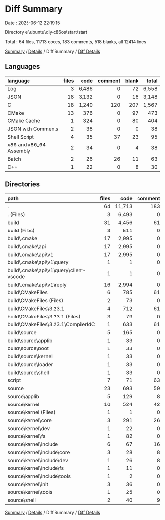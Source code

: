 # Diff Summary

Date : 2025-06-12 22:19:15

Directory e:\\ubuntu\\diy-x86os\\start\\start

Total : 64 files,  11713 codes, 183 comments, 518 blanks, all 12414 lines

[Summary](results.md) / [Details](details.md) / Diff Summary / [Diff Details](diff-details.md)

## Languages
| language | files | code | comment | blank | total |
| :--- | ---: | ---: | ---: | ---: | ---: |
| Log | 3 | 6,486 | 0 | 72 | 6,558 |
| JSON | 18 | 3,132 | 0 | 16 | 3,148 |
| C | 18 | 1,240 | 120 | 207 | 1,567 |
| CMake | 13 | 376 | 0 | 97 | 473 |
| CMake Cache | 1 | 324 | 0 | 80 | 404 |
| JSON with Comments | 2 | 38 | 0 | 0 | 38 |
| Shell Script | 4 | 35 | 37 | 23 | 95 |
| x86 and x86_64 Assembly | 2 | 34 | 0 | 4 | 38 |
| Batch | 2 | 26 | 26 | 11 | 63 |
| C++ | 1 | 22 | 0 | 8 | 30 |

## Directories
| path | files | code | comment | blank | total |
| :--- | ---: | ---: | ---: | ---: | ---: |
| . | 64 | 11,713 | 183 | 518 | 12,414 |
| . (Files) | 3 | 6,493 | 0 | 14 | 6,507 |
| build | 31 | 4,456 | 61 | 378 | 4,895 |
| build (Files) | 3 | 511 | 0 | 90 | 601 |
| build\\.cmake | 17 | 2,995 | 0 | 16 | 3,011 |
| build\\.cmake\\api | 17 | 2,995 | 0 | 16 | 3,011 |
| build\\.cmake\\api\\v1 | 17 | 2,995 | 0 | 16 | 3,011 |
| build\\.cmake\\api\\v1\\query | 1 | 1 | 0 | 0 | 1 |
| build\\.cmake\\api\\v1\\query\\client-vscode | 1 | 1 | 0 | 0 | 1 |
| build\\.cmake\\api\\v1\\reply | 16 | 2,994 | 0 | 16 | 3,010 |
| build\\CMakeFiles | 6 | 785 | 61 | 237 | 1,083 |
| build\\CMakeFiles (Files) | 2 | 73 | 0 | 71 | 144 |
| build\\CMakeFiles\\3.23.1 | 4 | 712 | 61 | 166 | 939 |
| build\\CMakeFiles\\3.23.1 (Files) | 3 | 79 | 0 | 31 | 110 |
| build\\CMakeFiles\\3.23.1\\CompilerIdC | 1 | 633 | 61 | 135 | 829 |
| build\\source | 5 | 165 | 0 | 35 | 200 |
| build\\source\\applib | 1 | 33 | 0 | 7 | 40 |
| build\\source\\boot | 1 | 33 | 0 | 7 | 40 |
| build\\source\\kernel | 1 | 33 | 0 | 7 | 40 |
| build\\source\\loader | 1 | 33 | 0 | 7 | 40 |
| build\\source\\shell | 1 | 33 | 0 | 7 | 40 |
| script | 7 | 71 | 63 | 34 | 168 |
| source | 23 | 693 | 59 | 92 | 844 |
| source\\applib | 5 | 129 | 8 | 17 | 154 |
| source\\kernel | 16 | 524 | 42 | 69 | 635 |
| source\\kernel (Files) | 1 | 1 | 0 | 0 | 1 |
| source\\kernel\\core | 3 | 291 | 26 | 39 | 356 |
| source\\kernel\\dev | 1 | 22 | 0 | 8 | 30 |
| source\\kernel\\fs | 1 | 82 | 0 | 6 | 88 |
| source\\kernel\\include | 6 | 67 | 16 | 11 | 94 |
| source\\kernel\\include\\core | 3 | 28 | 8 | 5 | 41 |
| source\\kernel\\include\\dev | 1 | 26 | 8 | 5 | 39 |
| source\\kernel\\include\\fs | 1 | 11 | 0 | 2 | 13 |
| source\\kernel\\include\\tools | 1 | 2 | 0 | -1 | 1 |
| source\\kernel\\init | 3 | 36 | 0 | 3 | 39 |
| source\\kernel\\tools | 1 | 25 | 0 | 2 | 27 |
| source\\shell | 2 | 40 | 9 | 6 | 55 |

[Summary](results.md) / [Details](details.md) / Diff Summary / [Diff Details](diff-details.md)